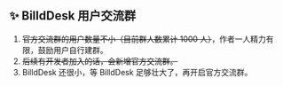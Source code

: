 ## ✨ BilldDesk 用户交流群

1. ~~官方交流群的用户数量不小（目前群人数累计 1000 人）~~，作者一人精力有限，鼓励用户自行建群。
2. ~~后续有开发者加入的话，会新增官方交流群。~~
3. BilldDesk 还很小，等 BilldDesk 足够壮大了，再开启官方交流群。
